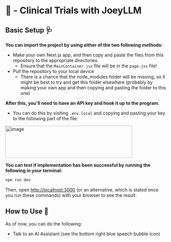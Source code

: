 # 🦘 - Clinical Trials with JoeyLLM

## Basic Setup 🩺

**You can import the project by using either of the two following methods:**

* Make your own Next.js app, and then copy and paste the files from this repository to the appropriate directories.
  * Ensure that the `MainContainer.jsx` file will be in the `page.jsx` file! 
* Pull the repository to your local device
  * There is a chance that the node_modules folder will be missing, so it might be best to try and get this folder elsewhere (probably by making your own app and then copying and pasting the folder to this one)

**After this, you'll need to have an API key and hook it up to the program.**

* You can do this by visiting `.env.local` and copying and pasting your key to the following part of the file:
<img width="396" height="100" alt="image" src="https://github.com/user-attachments/assets/257e2e14-a6a4-42df-b28d-7703906debc7" />

**You can test if implementation has been successful by running the following in your terminal:**

```bash
npm run dev
```

Then, open [http://localhost:3000](http://localhost:3000) (or an alternative, which is stated once you run these commands) with your browser to see the result.

## How to Use 🩻

As of now, you can do the following:

* Talk to an AI Assistant (see the bottom right blue speech bubble icon)
